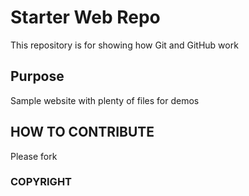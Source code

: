 # Starter Web Repo

This repository is for showing how Git and GitHub work

## Purpose

Sample website with plenty of files for demos

## HOW TO CONTRIBUTE

Please fork

### COPYRIGHT